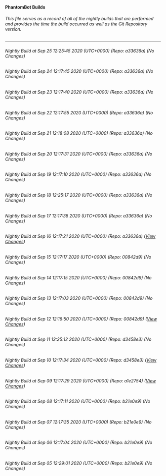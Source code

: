 **PhantomBot Builds**

###### This file serves as a record of all of the nightly builds that are performed and provides the time the build occurred as well as the Git Repository version.
-------------------------------------------------------------------------------------------------------------
###### Nightly Build at Sep 25 12:25:45 2020 (UTC+0000) (Repo: a33636a) (No Changes)
###### Nightly Build at Sep 24 12:17:45 2020 (UTC+0000) (Repo: a33636a) (No Changes)
###### Nightly Build at Sep 23 12:17:40 2020 (UTC+0000) (Repo: a33636a) (No Changes)
###### Nightly Build at Sep 22 12:17:55 2020 (UTC+0000) (Repo: a33636a) (No Changes)
###### Nightly Build at Sep 21 12:18:08 2020 (UTC+0000) (Repo: a33636a) (No Changes)
###### Nightly Build at Sep 20 12:17:31 2020 (UTC+0000) (Repo: a33636a) (No Changes)
###### Nightly Build at Sep 19 12:17:10 2020 (UTC+0000) (Repo: a33636a) (No Changes)
###### Nightly Build at Sep 18 12:25:17 2020 (UTC+0000) (Repo: a33636a) (No Changes)
###### Nightly Build at Sep 17 12:17:38 2020 (UTC+0000) (Repo: a33636a) (No Changes)
###### Nightly Build at Sep 16 12:17:21 2020 (UTC+0000) (Repo: a33636a) ([View Changes](https://github.com/PhantomBot/PhantomBot/compare/00842d9...a33636a))
###### Nightly Build at Sep 15 12:17:17 2020 (UTC+0000) (Repo: 00842d9) (No Changes)
###### Nightly Build at Sep 14 12:17:15 2020 (UTC+0000) (Repo: 00842d9) (No Changes)
###### Nightly Build at Sep 13 12:17:03 2020 (UTC+0000) (Repo: 00842d9) (No Changes)
###### Nightly Build at Sep 12 12:16:50 2020 (UTC+0000) (Repo: 00842d9) ([View Changes](https://github.com/PhantomBot/PhantomBot/compare/d3458e3...00842d9))
###### Nightly Build at Sep 11 12:25:12 2020 (UTC+0000) (Repo: d3458e3) (No Changes)
###### Nightly Build at Sep 10 12:17:34 2020 (UTC+0000) (Repo: d3458e3) ([View Changes](https://github.com/PhantomBot/PhantomBot/compare/a1e2754...d3458e3))
###### Nightly Build at Sep 09 12:17:29 2020 (UTC+0000) (Repo: a1e2754) ([View Changes](https://github.com/PhantomBot/PhantomBot/compare/b21e0e9...a1e2754))
###### Nightly Build at Sep 08 12:17:11 2020 (UTC+0000) (Repo: b21e0e9) (No Changes)
###### Nightly Build at Sep 07 12:17:35 2020 (UTC+0000) (Repo: b21e0e9) (No Changes)
###### Nightly Build at Sep 06 12:17:04 2020 (UTC+0000) (Repo: b21e0e9) (No Changes)
###### Nightly Build at Sep 05 12:29:01 2020 (UTC+0000) (Repo: b21e0e9) (No Changes)
